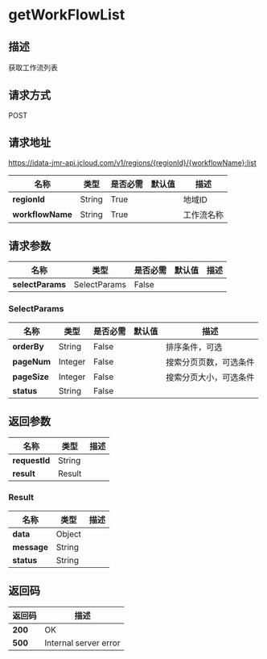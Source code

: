 # getWorkFlowList


## 描述
获取工作流列表

## 请求方式
POST

## 请求地址
https://idata-jmr-api.jcloud.com/v1/regions/{regionId}/{workflowName}:list

|名称|类型|是否必需|默认值|描述|
|---|---|---|---|---|
|**regionId**|String|True| |地域ID|
|**workflowName**|String|True| |工作流名称|

## 请求参数
|名称|类型|是否必需|默认值|描述|
|---|---|---|---|---|
|**selectParams**|SelectParams|False| | |

### SelectParams
|名称|类型|是否必需|默认值|描述|
|---|---|---|---|---|
|**orderBy**|String|False| |排序条件，可选|
|**pageNum**|Integer|False| |搜索分页页数，可选条件|
|**pageSize**|Integer|False| |搜索分页大小，可选条件|
|**status**|String|False| | |

## 返回参数
|名称|类型|描述|
|---|---|---|
|**requestId**|String| |
|**result**|Result| |

### Result
|名称|类型|描述|
|---|---|---|
|**data**|Object| |
|**message**|String| |
|**status**|String| |

## 返回码
|返回码|描述|
|---|---|
|**200**|OK|
|**500**|Internal server error|
